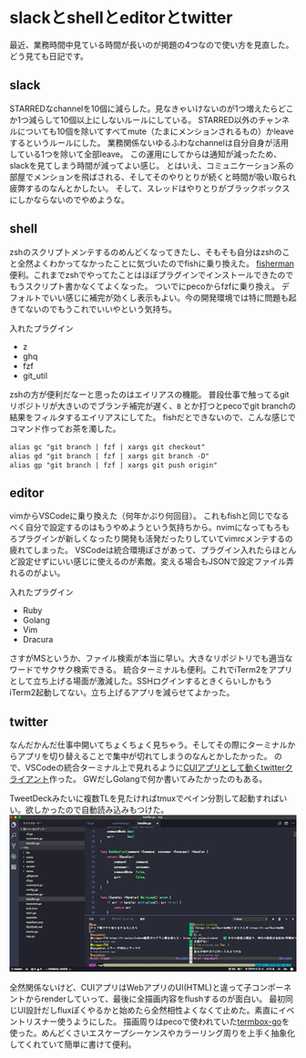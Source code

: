 # slackとshellとeditorとtwitter

最近、業務時間中見ている時間が長いのが掲題の4つなので使い方を見直した。どう見ても日記です。

## slack

STARREDなchannelを10個に減らした。見なきゃいけないのが1つ増えたらどこか1つ減らして10個以上にしないルールにしている。
STARRED以外のチャンネルについても10個を除いてすべてmute（たまにメンションされるもの）かleaveするというルールにした。
業務関係ないゆるふわなchannelは自分自身が活用している1つを除いて全部leave。
この運用にしてからは通知が減ったため、slackを見てしまう時間が減ってよい感じ。
とはいえ、コミュニケーション系の部屋でメンションを飛ばされる、そしてそのやりとりが続くと時間が吸い取られ疲弊するのなんとかしたい。
そして、スレッドはやりとりがブラックボックスにしかならないのでやめような。

## shell

zshのスクリプトメンテするのめんどくなってきたし、そもそも自分はzshのこと全然よくわかってなかったことに気づいたのでfishに乗り換えた。
[fisherman](https://fisherman.github.io/)便利。これまでzshでやってたことはほぼプラグインでインストールできたのでもうスクリプト書かなくてよくなった。
ついでにpecoからfzfに乗り換え。
デフォルトでいい感じに補完が効くし表示もよい。今の開発環境では特に問題も起きてないのでもうこれでいいやという気持ち。

入れたプラグイン

- z
- ghq
- fzf
- git_util

zshの方が便利だなーと思ったのはエイリアスの機能。
普段仕事で触ってるgitリポジトリが大きいのでブランチ補完が遅く、`B` とか打つとpecoでgit branchの結果をフィルタするエイリアスにしてた。
fishだとできないので、こんな感じでコマンド作ってお茶を濁した。

```
alias gc "git branch | fzf | xargs git checkout"
alias gd "git branch | fzf | xargs git branch -D"
alias gp "git branch | fzf | xargs git push origin"
```

## editor

vimからVSCodeに乗り換えた（何年かぶり何回目）。
これもfishと同じでなるべく自分で設定するのはもうやめようという気持ちから。nvimになってもろもろプラグインが新しくなったり開発も活発だったりしていてvimrcメンテするの疲れてしまった。
VSCodeは統合環境ぽさがあって、プラグイン入れたらほとんど設定せずにいい感じに使えるのが素敵。変える場合もJSONで設定ファイル弄れるのがよい。

入れたプラグイン

- Ruby
- Golang
- Vim
- Dracura

さすがMSというか、ファイル検索が本当に早い。大きなリポジトリでも適当なワードでサクサク検索できる。
統合ターミナルも便利。これでiTerm2をアプリとして立ち上げる場面が激減した。SSHログインするときくらいしかもうiTerm2起動してない。立ち上げるアプリを減らせてよかった。

## twitter

なんだかんだ仕事中開いてちょくちょく見ちゃう。そしてその際にターミナルからアプリを切り替えることで集中が切れてしまうのなんとかしたかった。
ので、VSCodeの統合ターミナル上で見れるように[CUIアプリとして動くtwitterクライアント](https://github.com/waka/twg-go)作った。
GWだしGolangで何か書いてみたかったのもある。

TweetDeckみたいに複数TLを見たければtmuxでペイン分割して起動すればいい。欲しかったので自動読み込みもつけた。
<img src="/assets/images/vscode_01.png" />

全然関係ないけど、CUIアプリはWebアプリのUI(HTML)と違って子コンポーネントからrenderしていって、最後に全描画内容をflushするのが面白い。
最初同じUI設計だしfluxぽくやるかと始めたら全然相性よくなくて止めた。素直にイベントリスナー使うようにした。
描画周りはpecoで使われていた[termbox-go](https://github.com/nsf/termbox-go)を使った。めんどくさいエスケープシーケンスやカラーリング周りを上手く抽象化してくれていて簡単に書けて便利。
